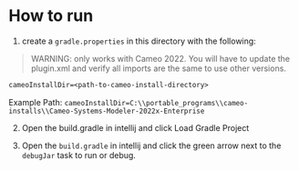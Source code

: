 # How to run

1. create a `gradle.properties` in this directory with the following:

> WARNING: only works with Cameo 2022. You will have to update the plugin.xml and verify all imports are the same to use other versions.

```txt
cameoInstallDir=<path-to-cameo-install-directory>
```
Example Path: `cameoInstallDir=C:\\portable_programs\\cameo-installs\\Cameo-Systems-Modeler-2022x-Enterprise`

2. Open the build.gradle in intellij and click Load Gradle Project

3. Open the `build.gradle` in intellij and click the green arrow next to the `debugJar` task to run or debug. 